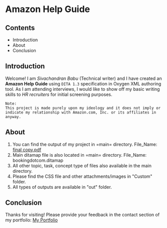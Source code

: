 # Amazon Help Guide
## Contents
- Introduction
- About
- Conclusion
<!-- Introduction section -->
## Introduction
Welcome! I am _Sivachandran Babu_ (Technical writer) and I have created an **Amazon Help Guide** using `DITA 1.3` specification in Oxygen XML authoring tool. As I am attending interviews, I would like to show off my basic writing skills to *HR recruiters* for initial screening purposes.
```
Note:
This project is made purely upon my ideology and it does not imply or indicate my relationship with Amazon.com, Inc. or its affiliates in anyway.
```
<!-- About section -->
## About
1. You can find the output of my project in =main= directory. File_Name: <ins>final copy.pdf<ins>
2. Main ditamap file is also located in =main= directory. File_Name: bookingdotcom.ditamap
3. All other topic, task, concept type of files also available in the main directory.
4. Please find the CSS file and other attachments/images in "Custom" folder.
5. All types of outputs are available in "out" folder.

## Conclusion
Thanks for visiting! Please provide your feedback in the contact section of my portfoilo: [My Portfolio](https://sivachandranbabu.netlify.app/#contact)
